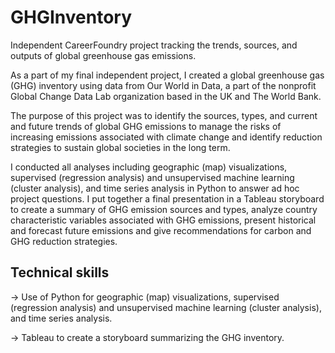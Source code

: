 # GHGInventory
Independent CareerFoundry project tracking the trends, sources, and outputs of global greenhouse gas emissions.

As a part of my final independent project, I created a global greenhouse gas (GHG) inventory using data from Our World in Data, a part of the nonprofit Global Change Data Lab organization based in the UK and The World Bank.

The purpose of this project was to identify the sources, types, and current and future trends of global GHG emissions to manage the risks of increasing emissions associated with climate change and identify reduction strategies to sustain global societies in the long term.

I conducted all analyses including geographic (map) visualizations, supervised (regression analysis) and unsupervised machine learning (cluster analysis), and time series analysis in Python to answer ad hoc project questions. I put together a final presentation in a Tableau storyboard to create a summary of GHG emission sources and types, analyze country characteristic variables associated with GHG emissions, present historical and forecast future emissions and give recommendations for carbon and GHG reduction strategies.

## Technical skills
-> Use of Python for geographic (map) visualizations, supervised (regression analysis) and unsupervised machine learning (cluster analysis), and time series analysis.

-> Tableau to create a storyboard summarizing the GHG inventory.
